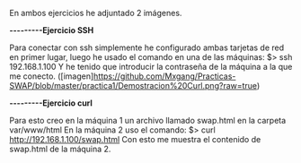 En ambos ejercicios he adjuntado 2 imágenes.

**---------Ejercicio SSH**

Para conectar con ssh simplemente he configurado ambas tarjetas de red en primer lugar, luego he usado el comando en una de las máquinas:
$> ssh 192.168.1.100
Y he tenido que introducir la contraseña de la máquina a la que me conecto.
([imagen]https://github.com/Mxgang/Practicas-SWAP/blob/master/practica1/Demostracion%20Curl.png?raw=true)

**---------Ejercicio curl**

Para esto creo en la máquina 1 un archivo llamado swap.html en la carpeta var/www/html
En la máquina 2 uso el comando: 
$> curl http://192.168.1.100/swap.html
Con esto me muestra el contenido de swap.html de la máquina 2.

